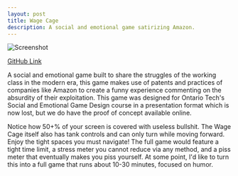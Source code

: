 ```yaml
---
layout: post
title: Wage Cage
description: A social and emotional game satirizing Amazon.
---
```


![Screenshot](https://i.imgur.com/cQB5h8I.png)

[GitHub Link]([https://github.com/GarethDa/WageCage])

A social and emotional game built to share the struggles of the working class in the modern era, this game makes use of patents and practices of companies like Amazon to create a funny experience commenting on the absurdity of their exploitation. This game was designed for Ontario Tech's Social and Emotional Game Design course in a presentation format which is now lost, but we do have the proof of concept available online.

Notice how 50+% of your screen is covered with useless bullshit. The Wage Cage itself also has tank controls and can only turn while moving forward. Enjoy the tight spaces you must navigate! The full game would feature a tight time limit, a stress meter you cannot reduce via any method, and a piss meter that eventually makes you piss yourself. At some point, I'd like to turn this into a full game that runs about 10-30 minutes, focused on humor.